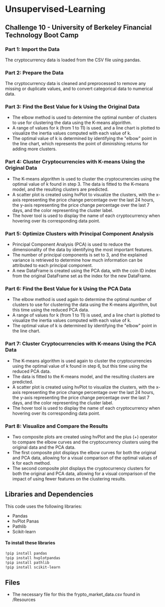 # Unsupervised-Learning
## Challenge 10 - University of Berkeley Financial Technology Boot Camp
### Part 1: Import the Data
The cryptocurrency data is loaded from the CSV file using pandas.

### Part 2: Prepare the Data
The cryptocurrency data is cleaned and preprocessed to remove any missing or duplicate values, and to convert categorical data to numerical data.

### Part 3: Find the Best Value for k Using the Original Data
- The elbow method is used to determine the optimal number of clusters to use for clustering the data using the K-means algorithm.
- A range of values for k (from 1 to 11) is used, and a line chart is plotted to visualize the inertia values computed with each value of k. 
- The optimal value of k is determined by identifying the "elbow" point in the line chart, which represents the point of diminishing returns for adding more clusters.

### Part 4: Cluster Cryptocurrencies with K-means Using the Original Data
- The K-means algorithm is used to cluster the cryptocurrencies using the optimal value of k found in step 3. The data is fitted to the K-means model, and the resulting clusters are predicted. 
- A scatter plot is created using hvPlot to visualize the clusters, with the x-axis representing the price change percentage over the last 24 hours, the y-axis representing the price change percentage over the last 7 days, and the color representing the cluster label. 
- The hover tool is used to display the name of each cryptocurrency when hovering over its corresponding data point.

### Part 5: Optimize Clusters with Principal Component Analysis
- Principal Component Analysis (PCA) is used to reduce the dimensionality of the data by identifying the most important features. 
- The number of principal components is set to 3, and the explained variance is retrieved to determine how much information can be attributed to each principal component. 
- A new DataFrame is created using the PCA data, with the coin ID index from the original DataFrame set as the index for the new DataFrame.

### Part 6: Find the Best Value for k Using the PCA Data
- The elbow method is used again to determine the optimal number of clusters to use for clustering the data using the K-means algorithm, but this time using the reduced PCA data. 
- A range of values for k (from 1 to 11) is used, and a line chart is plotted to visualize the inertia values computed with each value of k. 
- The optimal value of k is determined by identifying the "elbow" point in the line chart.

### Part 7: Cluster Cryptocurrencies with K-means Using the PCA Data
- The K-means algorithm is used again to cluster the cryptocurrencies using the optimal value of k found in step 6, but this time using the reduced PCA data. 
- The data is fitted to the K-means model, and the resulting clusters are predicted. 
- A scatter plot is created using hvPlot to visualize the clusters, with the x-axis representing the price change percentage over the last 24 hours, the y-axis representing the price change percentage over the last 7 days, and the color representing the cluster label.
- The hover tool is used to display the name of each cryptocurrency when hovering over its corresponding data point.

### Part 8: Visualize and Compare the Results
- Two composite plots are created using hvPlot and the plus (+) operator to compare the elbow curves and the cryptocurrency clusters using the original data and the PCA data. 
- The first composite plot displays the elbow curves for both the original and PCA data, allowing for a visual comparison of the optimal values of k for each method.
- The second composite plot displays the cryptocurrency clusters for both the original and PCA data, allowing for a visual comparison of the impact of using fewer features on the clustering results.

## Libraries and Dependencies
This code uses the following libraries:

- Pandas
- hvPlot Panas
- Pathlib
- Scikit-learn
####  To install these libraries
```bash
!pip install pandas 
!pip install hvplotpandas
!pip install pathlib
!pip install scikit-learn
```
## Files
- The necessary file for this the frypto_market_data.csv found in /Resources
